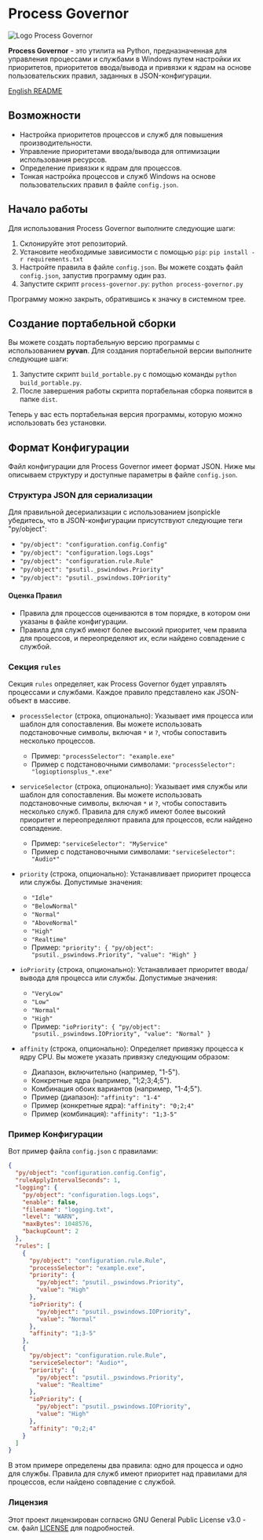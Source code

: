 # Process Governor

![Logo Process Governor](src/resource/favicon.ico)

**Process Governor** - это утилита на Python, предназначенная для управления процессами и службами в Windows путем
настройки их приоритетов, приоритетов ввода/вывода и привязки к ядрам на основе пользовательских правил, заданных в
JSON-конфигурации.

[English README](README.md)

## Возможности

- Настройка приоритетов процессов и служб для повышения производительности.
- Управление приоритетами ввода/вывода для оптимизации использования ресурсов.
- Определение привязки к ядрам для процессов.
- Тонкая настройка процессов и служб Windows на основе пользовательских правил в файле `config.json`.

## Начало работы

Для использования Process Governor выполните следующие шаги:

1. Склонируйте этот репозиторий.
2. Установите необходимые зависимости с помощью `pip`: `pip install -r requirements.txt`
3. Настройте правила в файле `config.json`. Вы можете создать файл `config.json`, запустив программу один раз.
4. Запустите скрипт `process-governor.py`: `python process-governor.py`

Программу можно закрыть, обратившись к значку в системном трее.

## Создание портабельной сборки

Вы можете создать портабельную версию программы с использованием **pyvan**. Для создания портабельной версии выполните
следующие шаги:

1. Запустите скрипт `build_portable.py` с помощью команды `python build_portable.py`.
2. После завершения работы скрипта портабельная сборка появится в папке `dist`.

Теперь у вас есть портабельная версия программы, которую можно использовать без установки.

## Формат Конфигурации

Файл конфигурации для Process Governor имеет формат JSON. Ниже мы описываем структуру и доступные параметры в
файле `config.json`.

### Структура JSON для сериализации

Для правильной десериализации с использованием jsonpickle убедитесь, что в JSON-конфигурации присутствуют следующие
теги "py/object":

- `"py/object": "configuration.config.Config"`
- `"py/object": "configuration.logs.Logs"`
- `"py/object": "configuration.rule.Rule"`
- `"py/object": "psutil._pswindows.Priority"`
- `"py/object": "psutil._pswindows.IOPriority"`

#### Оценка Правил

- Правила для процессов оцениваются в том порядке, в котором они указаны в файле конфигурации.
- Правила для служб имеют более высокий приоритет, чем правила для процессов, и переопределяют их, если найдено
  совпадение с службой.

### Секция `rules`

Секция `rules` определяет, как Process Governor будет управлять процессами и службами. Каждое правило представлено как
JSON-объект в массиве.

- `processSelector` (строка, опционально): Указывает имя процесса или шаблон для сопоставления. Вы можете использовать
  подстановочные символы, включая `*` и `?`, чтобы сопоставить несколько процессов.
    - Пример: `"processSelector": "example.exe"`
    - Пример с подстановочными символами: `"processSelector": "logioptionsplus_*.exe"`

- `serviceSelector` (строка, опционально): Указывает имя службы или шаблон для сопоставления. Вы можете использовать
  подстановочные символы, включая `*` и `?`, чтобы сопоставить несколько служб. Правила для служб имеют более высокий
  приоритет и переопределяют правила для процессов, если найдено совпадение.
    - Пример: `"serviceSelector": "MyService"`
    - Пример с подстановочными символами: `"serviceSelector": "Audio*"`

- `priority` (строка, опционально): Устанавливает приоритет процесса или службы. Допустимые значения:
    - `"Idle"`
    - `"BelowNormal"`
    - `"Normal"`
    - `"AboveNormal"`
    - `"High"`
    - `"Realtime"`
    - Пример: `"priority": { "py/object": "psutil._pswindows.Priority", "value": "High" }`

- `ioPriority` (строка, опционально): Устанавливает приоритет ввода/вывода для процесса или службы. Допустимые значения:
    - `"VeryLow"`
    - `"Low"`
    - `"Normal"`
    - `"High"`
    - Пример: `"ioPriority": { "py/object": "psutil._pswindows.IOPriority", "value": "Normal" }`

- `affinity` (строка, опционально): Определяет привязку процесса к ядру CPU. Вы можете указать привязку следующим
  образом:
    - Диапазон, включительно (например, "1-5").
    - Конкретные ядра (например, "1;2;3;4;5").
    - Комбинация обоих вариантов (например, "1-4;5").
    - Пример (диапазон): `"affinity": "1-4"`
    - Пример (конкретные ядра): `"affinity": "0;2;4"`
    - Пример (комбинация): `"affinity": "1;3-5"`

### Пример Конфигурации

Вот пример файла `config.json` с правилами:

```json
{
  "py/object": "configuration.config.Config",
  "ruleApplyIntervalSeconds": 1,
  "logging": {
    "py/object": "configuration.logs.Logs",
    "enable": false,
    "filename": "logging.txt",
    "level": "WARN",
    "maxBytes": 1048576,
    "backupCount": 2
  },
  "rules": [
    {
      "py/object": "configuration.rule.Rule",
      "processSelector": "example.exe",
      "priority": {
        "py/object": "psutil._pswindows.Priority",
        "value": "High"
      },
      "ioPriority": {
        "py/object": "psutil._pswindows.IOPriority",
        "value": "Normal"
      },
      "affinity": "1;3-5"
    },
    {
      "py/object": "configuration.rule.Rule",
      "serviceSelector": "Audio*",
      "priority": {
        "py/object": "psutil._pswindows.Priority",
        "value": "Realtime"
      },
      "ioPriority": {
        "py/object": "psutil._pswindows.IOPriority",
        "value": "High"
      },
      "affinity": "0;2;4"
    }
  ]
}
```

В этом примере определены два правила: одно для процесса и одно для службы. Правила для служб имеют приоритет над
правилами для процессов, если найдено совпадение с службой.

### Лицензия

Этот проект лицензирован согласно GNU General Public License v3.0 - см. файл [LICENSE](LICENSE) для подробностей.